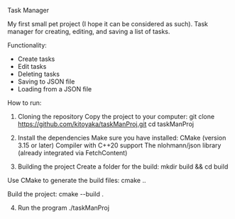 Task Manager

My first small pet project (I hope it can be considered as such).  Task manager for creating, editing, and saving a list of tasks.

Functionality:
- Create tasks
- Edit tasks
- Deleting tasks
- Saving to JSON file
- Loading from a JSON file

How to run: 
1. Cloning the repository
Copy the project to your computer:
git clone https://github.com/kitoyaka/taskManProj.git
cd taskManProj

2. Install the dependencies
Make sure you have installed:
CMake (version 3.15 or later)
Compiler with C++20 support
The nlohmann/json library (already integrated via FetchContent)

3. Building the project
Create a folder for the build:
mkdir build && cd build

Use CMake to generate the build files:
cmake ..

Build the project:
cmake --build .

4. Run the program
./taskManProj

